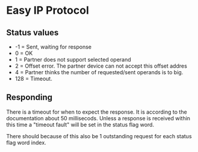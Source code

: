 Easy IP Protocol
================






## Status values
* -1 = Sent, waiting for response
* 0 = OK
* 1 = Partner does not support selected operand
* 2 = Offset error. The partner device can not accept this offset addres
* 4 = Partner thinks the number of requested/sent operands is to big.
* 128 = Timeout.
 



## Responding
There is a timeout for when to expect the response.
It is according to the documentation about 50 millisecods. Unless a response
is received within this time a "timeout fault" will be set in the status flag word.

There should because of this also be 1 outstanding request for each status flag
word index.








